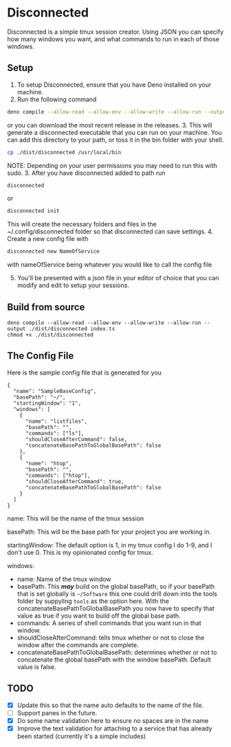 # Disconnected
Disconnected is a simple tmux session creator. Using JSON you can specify how many windows you want, and what commands to run in each of those windows.

## Setup
1. To setup Disconnected, ensure that you have Deno installed on your machine.
2. Run the following command
```bash
deno compile --allow-read --allow-env --allow-write --allow-run --output ./dist/disconnected index.ts
```
or you can download the most recent release in the releases.
3. This will generate a disconnected executable that you can run on your machine. You can add this directory to your path, or toss it in the bin folder with your shell.
```bash
cp ./dist/disconnected /usr/local/bin
```
NOTE: Depending on your user permissions you may need to run this with sudo.
3. After you have disconnected added to path run
```bash
disconnected
```
or
```bash
disconnected init
```
This will create the necessary folders and files in the ~/.config/disconnected folder so that disconnected can save settings.
4. Create a new config file with 
```bash
disconnected new NameOfService
```
with nameOfService being whatever you would like to call the config file
<!-- TODO: Do some name validation here to ensure no spaces are in the name -->
5. You'll be presented with a json file in your editor of choice that you can modify and edit to setup your sessions.

## Build from source
```
deno compile --allow-read --allow-env --allow-write --allow-run --output ./dist/disconnected index.ts
chmod +x ./dist/disconnected
```

## The Config File
Here is the sample config file that is generated for you
```
{
  "name": "SampleBaseConfig",
  "basePath": "~/",
  "startingWindow": "1",
  "windows": [
    {
      "name": "listfiles",
      "basePath": "",
      "commands": ["ls"],
      "shouldCloseAfterCommand": false,
      "concatenateBasePathToGlobalBasePath": false
    },
    {
      "name": "htop",
      "basePath": "",
      "commands": ["htop"],
      "shouldCloseAfterCommand": true,
      "concatenateBasePathToGlobalBasePath": false
    }
  ]
}
```
name: This will be the name of the tmux session 
<!-- TODO: Update this so that the name auto defaults to the name of the file. -->

basePath: This will be the base path for your project you are working in.

startingWindow: The default option is 1, in my tmux config I do 1-9, and I don't use 0. This is my opinionated config for tmux.

windows:
*  name: Name of the tmux window
*  basePath: This ***may*** build on the global basePath, so if your basePath that is set globally is ```~/Software``` this one could drill down into the tools folder by suppyling ```tools``` as the option here. With the concatenateBasePathToGlobalBasePath you now have to specify that value as true if you want to build off the global base path.
*  commands: A series of shell commands that you want run in that window.
*  shouldCloseAfterCommand: tells tmux whether or not to close the window after the commands are complete.
*  concatenateBasePathToGlobalBasePath: determines whether or not to concatenate the global basePath with the window basePath. Default value is false.
  
## TODO
- [x] Update this so that the name auto defaults to the name of the file.
- [ ] Support panes in the future.
- [x] Do some name validation here to ensure no spaces are in the name
- [x] Improve the text validation for attaching to a service that has already been started (currently it's a simple includes)
